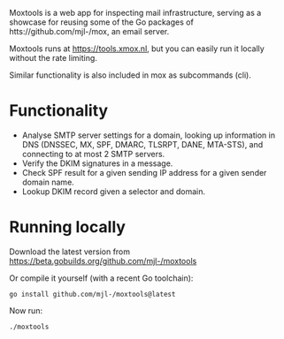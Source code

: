 Moxtools is a web app for inspecting mail infrastructure, serving as a showcase
for reusing some of the Go packages of htts://github.com/mjl-/mox, an email
server.

Moxtools runs at https://tools.xmox.nl, but you can easily run it locally
without the rate limiting.

Similar functionality is also included in mox as subcommands (cli).

# Functionality

- Analyse SMTP server settings for a domain, looking up information in DNS
  (DNSSEC, MX, SPF, DMARC, TLSRPT, DANE, MTA-STS), and connecting to at most 2
  SMTP servers.
- Verify the DKIM signatures in a message.
- Check SPF result for a given sending IP address for a given sender domain name.
- Lookup DKIM record given a selector and domain.

# Running locally

Download the latest version from https://beta.gobuilds.org/github.com/mjl-/moxtools

Or compile it yourself (with a recent Go toolchain):

	go install github.com/mjl-/moxtools@latest

Now run:

	./moxtools
